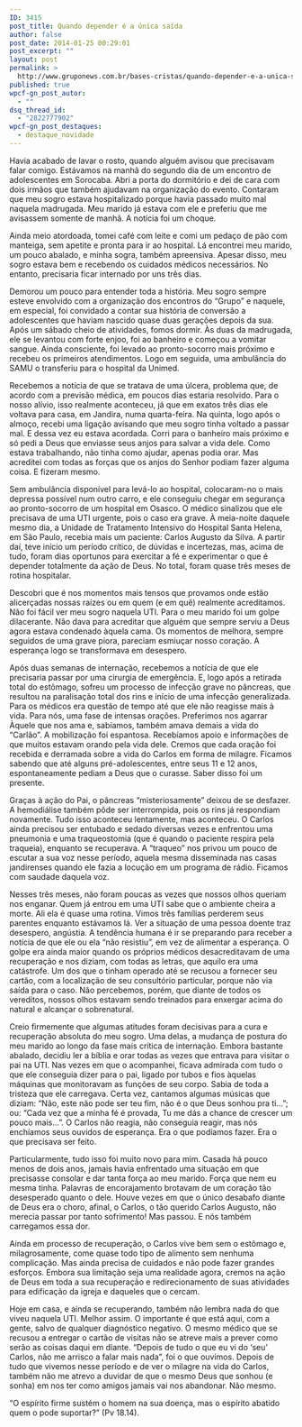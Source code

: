 ```yaml
---
ID: 3415
post_title: Quando depender é a única saída
author: false
post_date: 2014-01-25 00:29:01
post_excerpt: ""
layout: post
permalink: >
  http://www.gruponews.com.br/bases-cristas/quando-depender-e-a-unica-saida
published: true
wpcf-gn_post_autor:
  - ""
dsq_thread_id:
  - "2822777902"
wpcf-gn_post_destaques:
  - destaque_novidade
---
```

Havia acabado de lavar o rosto, quando alguém avisou que precisavam falar comigo. Estávamos na manhã do segundo dia de um encontro de adolescentes em Sorocaba. Abri a porta do dormitório e dei de cara com dois irmãos que também ajudavam na organização do evento. Contaram que meu sogro estava hospitalizado porque havia passado muito mal naquela madrugada. Meu marido já estava com ele e preferiu que me avisassem somente de manhã. A notícia foi um choque.

Ainda meio atordoada, tomei café com leite e comi um pedaço de pão com manteiga, sem apetite e pronta para ir ao hospital. Lá encontrei meu marido, um pouco abalado, e minha sogra, também apreensiva. Apesar disso, meu sogro estava bem e recebendo os cuidados médicos necessários. No entanto, precisaria ficar internado por uns três dias.

Demorou um pouco para entender toda a história. Meu sogro sempre esteve envolvido com a organização dos encontros do “Grupo” e naquele, em especial, foi convidado a contar sua história de conversão a adolescentes que haviam nascido quase duas gerações depois da sua. Após um sábado cheio de atividades, fomos dormir. Às duas da madrugada, ele se levantou com forte enjoo, foi ao banheiro e começou a vomitar sangue. Ainda consciente, foi levado ao pronto-socorro mais próximo e recebeu os primeiros atendimentos. Logo em seguida, uma ambulância do SAMU o transferiu para o hospital da Unimed.

Recebemos a notícia de que se tratava de uma úlcera, problema que, de acordo com a previsão médica, em poucos dias estaria resolvido. Para o nosso alívio, isso realmente aconteceu, já que em exatos três dias ele voltava para casa, em Jandira, numa quarta-feira. Na quinta, logo após o almoço, recebi uma ligação avisando que meu sogro tinha voltado a passar mal. E dessa vez eu estava acordada. Corri para o banheiro mais próximo e só pedi a Deus que enviasse seus anjos para salvar a vida dele. Como estava trabalhando, não tinha como ajudar, apenas podia orar. Mas acreditei com todas as forças que os anjos do Senhor podiam fazer alguma coisa. E fizeram mesmo.

Sem ambulância disponível para levá-lo ao hospital, colocaram-no o mais depressa possível num outro carro, e ele conseguiu chegar em segurança ao pronto-socorro de um hospital em Osasco. O médico sinalizou que ele precisava de uma UTI urgente, pois o caso era grave. À meia-noite daquele mesmo dia, a Unidade de Tratamento Intensivo do Hospital Santa Helena, em São Paulo, recebia mais um paciente: Carlos Augusto da Silva. A partir daí, teve início um período crítico, de dúvidas e incertezas, mas, acima de tudo, foram dias oportunos para exercitar a fé e experimentar o que é depender totalmente da ação de Deus. No total, foram quase três meses de rotina hospitalar.

Descobri que é nos momentos mais tensos que provamos onde estão alicerçadas nossas raízes ou em quem (e em quê) realmente acreditamos. Não foi fácil ver meu sogro naquela UTI. Para o meu marido foi um golpe dilacerante. Não dava para acreditar que alguém que sempre serviu a Deus agora estava condenado àquela cama. Os momentos de melhora, sempre seguidos de uma grave piora, pareciam esmiuçar nosso coração. A esperança logo se transformava em desespero.

Após duas semanas de internação, recebemos a notícia de que ele precisaria passar por uma cirurgia de emergência. E, logo após a retirada total do estômago, sofreu um processo de infecção grave no pâncreas, que resultou na paralisação total dos rins e início de uma infecção generalizada. Para os médicos era questão de tempo até que ele não reagisse mais à vida. Para nós, uma fase de intensas orações. Preferimos nos agarrar Àquele que nos ama e, sabíamos, também amava demais a vida do “Carlão”. A mobilização foi espantosa. Recebíamos apoio e informações de que muitos estavam orando pela vida dele. Cremos que cada oração foi recebida e derramada sobre a vida do Carlos em forma de milagre. Ficamos sabendo que até alguns pré-adolescentes, entre seus 11 e 12 anos, espontaneamente pediam a Deus que o curasse. Saber disso foi um presente.

Graças à ação do Pai, o pâncreas “misteriosamente” deixou de se desfazer. A hemodiálise também pôde ser interrompida, pois os rins já respondiam novamente. Tudo isso aconteceu lentamente, mas aconteceu. O Carlos ainda precisou ser entubado e sedado diversas vezes e enfrentou uma pneumonia e uma traqueostomia (que é quando o paciente respira pela traqueia), enquanto se recuperava. A “traqueo” nos privou um pouco de escutar a sua voz nesse período, aquela mesma disseminada nas casas jandirenses quando ele fazia a locução em um programa de rádio. Ficamos com saudade daquela voz.

Nesses três meses, não foram poucas as vezes que nossos olhos queriam nos enganar. Quem já entrou em uma UTI sabe que o ambiente cheira a morte. Ali ela é quase uma rotina. Vimos três famílias perderem seus parentes enquanto estávamos lá. Ver a situação de uma pessoa doente traz desespero, angústia. A tendência humana é ir se preparando para receber a notícia de que ele ou ela “não resistiu”, em vez de alimentar a esperança. O golpe era ainda maior quando os próprios médicos desacreditavam de uma recuperação e nos diziam, com todas as letras, que aquilo era uma catástrofe. Um dos que o tinham operado até se recusou a fornecer seu cartão, com a localização de seu consultório particular, porque não via saída para o caso. Não percebemos, porém, que diante de todos os vereditos, nossos olhos estavam sendo treinados para enxergar acima do natural e alcançar o sobrenatural.

Creio firmemente que algumas atitudes foram decisivas para a cura e recuperação absoluta do meu sogro. Uma delas, a mudança de postura do meu marido ao longo da fase mais crítica de internação. Embora bastante abalado, decidiu ler a bíblia e orar todas as vezes que entrava para visitar o pai na UTI. Nas vezes em que o acompanhei, ficava admirada com tudo o que ele conseguia dizer para o pai, ligado por tubos e fios àquelas máquinas que monitoravam as funções de seu corpo. Sabia de toda a tristeza que ele carregava. Certa vez, cantamos algumas músicas que diziam: “Não, este não pode ser teu fim, não é o que Deus sonhou pra ti...”; ou: “Cada vez que a minha fé é provada, Tu me dás a chance de crescer um pouco mais...”. O Carlos não reagia, não conseguia reagir, mas nós enchíamos seus ouvidos de esperança. Era o que podíamos fazer. Era o que precisava ser feito.

Particularmente, tudo isso foi muito novo para mim. Casada há pouco menos de dois anos, jamais havia enfrentado uma situação em que precisasse consolar e dar tanta força ao meu marido. Força que nem eu mesma tinha. Palavras de encorajamento brotavam de um coração tão desesperado quanto o dele. Houve vezes em que o único desabafo diante de Deus era o choro, afinal, o Carlos, o tão querido Carlos Augusto, não merecia passar por tanto sofrimento! Mas passou. E nós também carregamos essa dor.

Ainda em processo de recuperação, o Carlos vive bem sem o estômago e, milagrosamente, come quase todo tipo de alimento sem nenhuma complicação. Mas ainda precisa de cuidados e não pode fazer grandes esforços. Embora sua limitação seja uma realidade agora, cremos na ação de Deus em toda a sua recuperação e redirecionamento de suas atividades para edificação da igreja e daqueles que o cercam.

Hoje em casa, e ainda se recuperando, também não lembra nada do que viveu naquela UTI. Melhor assim. O importante é que está aqui, com a gente, salvo de qualquer diagnóstico negativo. O mesmo médico que se recusou a entregar o cartão de visitas não se atreve mais a prever como serão as coisas daqui em diante. “Depois de tudo o que eu vi do ‘seu’ Carlos, não me arrisco a falar mais nada”, foi o que ouvimos. Depois de tudo que vivemos nesse período e de ver o milagre na vida do Carlos, também não me atrevo a duvidar de que o mesmo Deus que sonhou (e sonha) em nos ter como amigos jamais vai nos abandonar. Não mesmo.

“O espírito firme sustém o homem na sua doença, mas o espírito abatido quem o pode suportar?” (Pv 18.14).